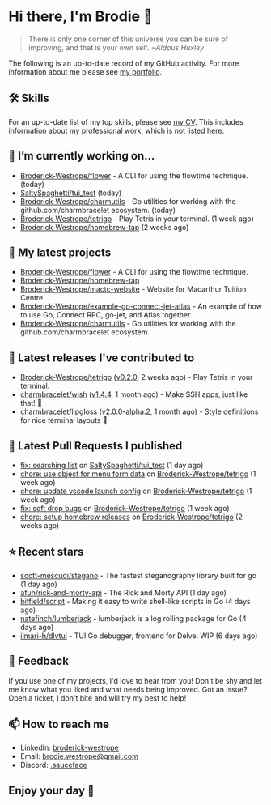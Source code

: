 # Hi there, I'm Brodie 👋

> There is only one corner of this universe you can be sure of improving, and that is your own self. *~Aldous Huxley*

The following is an up-to-date record of my GitHub activity. For more information about me please see [my portfolio](https://www.westrope.dev/).

## 🛠 Skills
For an up-to-date list of my top skills, please see [my CV](./CV/cv.pdf). This includes information about my professional work, which is not listed here.

## 🔭 I’m currently working on...

- [Broderick-Westrope/flower](https://github.com/Broderick-Westrope/flower) - A CLI for using the flowtime technique. (today)
- [SaltySpaghetti/tui_test](https://github.com/SaltySpaghetti/tui_test) (today)
- [Broderick-Westrope/charmutils](https://github.com/Broderick-Westrope/charmutils) - Go utilities for working with the github.com/charmbracelet ecosystem. (today)
- [Broderick-Westrope/tetrigo](https://github.com/Broderick-Westrope/tetrigo) - Play Tetris in your terminal. (1 week ago)
- [Broderick-Westrope/homebrew-tap](https://github.com/Broderick-Westrope/homebrew-tap) (2 weeks ago)

## 🌱 My latest projects

- [Broderick-Westrope/flower](https://github.com/Broderick-Westrope/flower) - A CLI for using the flowtime technique.
- [Broderick-Westrope/homebrew-tap](https://github.com/Broderick-Westrope/homebrew-tap)
- [Broderick-Westrope/mactc-website](https://github.com/Broderick-Westrope/mactc-website) - Website for Macarthur Tuition Centre.
- [Broderick-Westrope/example-go-connect-jet-atlas](https://github.com/Broderick-Westrope/example-go-connect-jet-atlas) - An example of how to use Go, Connect RPC, go-jet, and Atlas together.
- [Broderick-Westrope/charmutils](https://github.com/Broderick-Westrope/charmutils) - Go utilities for working with the github.com/charmbracelet ecosystem.

## 🚀 Latest releases I've contributed to

- [Broderick-Westrope/tetrigo](https://github.com/Broderick-Westrope/tetrigo) ([v0.2.0](https://github.com/Broderick-Westrope/tetrigo/releases/tag/v0.2.0), 2 weeks ago) - Play Tetris in your terminal.
- [charmbracelet/wish](https://github.com/charmbracelet/wish) ([v1.4.4](https://github.com/charmbracelet/wish/releases/tag/v1.4.4), 1 month ago) - Make SSH apps, just like that! 💫
- [charmbracelet/lipgloss](https://github.com/charmbracelet/lipgloss) ([v2.0.0-alpha.2](https://github.com/charmbracelet/lipgloss/releases/tag/v2.0.0-alpha.2), 1 month ago) - Style definitions for nice terminal layouts 👄

## 🔨 Latest Pull Requests I published

- [fix: searching list](https://github.com/SaltySpaghetti/tui_test/pull/1) on [SaltySpaghetti/tui_test](https://github.com/SaltySpaghetti/tui_test) (1 day ago)
- [chore: use object for menu form data](https://github.com/Broderick-Westrope/tetrigo/pull/40) on [Broderick-Westrope/tetrigo](https://github.com/Broderick-Westrope/tetrigo) (1 week ago)
- [chore: update vscode launch config](https://github.com/Broderick-Westrope/tetrigo/pull/39) on [Broderick-Westrope/tetrigo](https://github.com/Broderick-Westrope/tetrigo) (1 week ago)
- [fix: soft drop bugs](https://github.com/Broderick-Westrope/tetrigo/pull/38) on [Broderick-Westrope/tetrigo](https://github.com/Broderick-Westrope/tetrigo) (1 week ago)
- [chore: setup homebrew releases](https://github.com/Broderick-Westrope/tetrigo/pull/37) on [Broderick-Westrope/tetrigo](https://github.com/Broderick-Westrope/tetrigo) (2 weeks ago)

## ⭐ Recent stars

- [scott-mescudi/stegano](https://github.com/scott-mescudi/stegano) - The fastest steganography library built for go (1 day ago)
- [afuh/rick-and-morty-api](https://github.com/afuh/rick-and-morty-api) - The Rick and Morty API (1 day ago)
- [bitfield/script](https://github.com/bitfield/script) - Making it easy to write shell-like scripts in Go (4 days ago)
- [natefinch/lumberjack](https://github.com/natefinch/lumberjack) - lumberjack is a log rolling package for Go (4 days ago)
- [ilmari-h/dlvtui](https://github.com/ilmari-h/dlvtui) - TUI Go debugger, frontend for Delve. WIP (6 days ago)

## 💬 Feedback

If you use one of my projects, I'd love to hear from you! Don't be shy and let me know what you liked and what needs being improved. Got an issue? Open a ticket, I don't bite and will try my best to help!

## 📫 How to reach me
- LinkedIn: [broderick-westrope](https://www.linkedin.com/in/broderick-westrope/)
- Email: [brodie.westrope@gmail.com](mailto:brodie.westrope@gmail.com)
- Discord: [.sauceface](https://discordapp.com/users/.sauceface/)

## Enjoy your day 🤙
